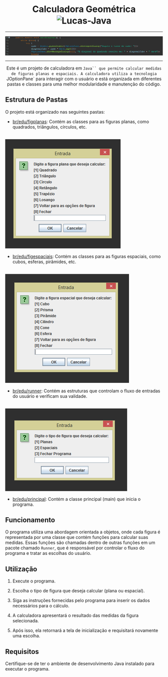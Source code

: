 <div align="center">
  <h1>Calculadora Geométrica  <img align="center" alt="Lucas-Java" height="70" width="80" src="https://cdn.jsdelivr.net/gh/devicons/devicon/icons/java/java-original.svg" /></h1>
  <hr>
  <img src="https://github.com/LucasCostaMrq/Calculadora-Geometrica/blob/main/pics/ilustracao.png"/>
  <hr>
</div>
<div align="center">
  
  Este é um projeto de calculadora em `Java`` que permite calcular medidas de figuras planas e espaciais. A calculadora utiliza a tecnologia `JOptionPane` para interagir com o usuário e está organizada em diferentes pastas e classes para uma melhor modularidade e            manutenção   do código.
</div>
  


## Estrutura de Pastas

O projeto está organizado nas seguintes pastas:

- <a href="https://github.com/LucasCostaMrq/Calculadora-Geometrica/tree/main/CalculadoraFormasGeometricas/src/br/edu/figplanas">br/edu/figplanas</a>: Contém as classes para as figuras planas, como quadrados, triângulos, círculos, etc. <br>
<br>
<img src="https://github.com/LucasCostaMrq/Calculadora-Geometrica/blob/main/pics/planas.png"/ >

- <a href="https://github.com/LucasCostaMrq/Calculadora-Geometrica/tree/main/CalculadoraFormasGeometricas/src/br/edu/figespaciais">br/edu/figespaciais</a>: Contém as classes para as figuras espaciais, como cubos, esferas, pirâmides, etc. <br>
<br>
<img src="https://github.com/LucasCostaMrq/Calculadora-Geometrica/blob/main/pics/figsplanas.png"/ >

- <a href="https://github.com/LucasCostaMrq/Calculadora-Geometrica/tree/main/CalculadoraFormasGeometricas/src/br/edu/runner">br/edu/runner</a>: Contém as estruturas que controlam o fluxo de entradas do usuário e verificam sua validade. <br>
<br>
<img src="https://github.com/LucasCostaMrq/Calculadora-Geometrica/blob/main/pics/entrada.png"/ >

- <a href="https://github.com/LucasCostaMrq/Calculadora-Geometrica/tree/main/CalculadoraFormasGeometricas/src/br/edu/principal">br/edu/principal</a>: Contém a classe principal (main) que inicia o programa.

## Funcionamento
  O programa utiliza uma abordagem orientada a objetos, onde cada figura é representada por uma classe que contém funções para calcular suas medidas. Essas funções são chamadas dentro de outras funções em um pacote chamado `Runner`, que é responsável por controlar o      fluxo do programa e tratar as escolhas do usuário.



## Utilização

1. Execute o programa.

2. Escolha o tipo de figura que deseja calcular (plana ou espacial).

3. Siga as instruções fornecidas pelo programa para inserir os dados necessários para o cálculo.

4. A calculadora apresentará o resultado das medidas da figura selecionada.

5. Após isso, ela retornará a tela de inicialização e requisitará novamente uma escolha.

## Requisitos

Certifique-se de ter o ambiente de desenvolvimento Java instalado para executar o programa.

